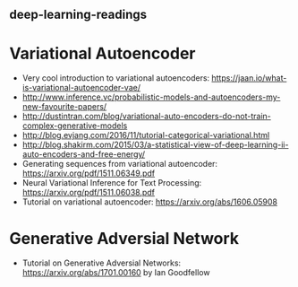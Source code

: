 ## deep-learning-readings
# Variational Autoencoder
* Very cool introduction to variational autoencoders: https://jaan.io/what-is-variational-autoencoder-vae/
* http://www.inference.vc/probabilistic-models-and-autoencoders-my-new-favourite-papers/
* http://dustintran.com/blog/variational-auto-encoders-do-not-train-complex-generative-models
* http://blog.evjang.com/2016/11/tutorial-categorical-variational.html
* http://blog.shakirm.com/2015/03/a-statistical-view-of-deep-learning-ii-auto-encoders-and-free-energy/
* Generating sequences from variational autoencoder: https://arxiv.org/pdf/1511.06349.pdf
* Neural Variational Inference for Text Processing: https://arxiv.org/pdf/1511.06038.pdf
* Tutorial on variational autoencoder: https://arxiv.org/abs/1606.05908

# Generative Adversial Network
* Tutorial on Generative Adversial Networks: https://arxiv.org/abs/1701.00160 by Ian Goodfellow
